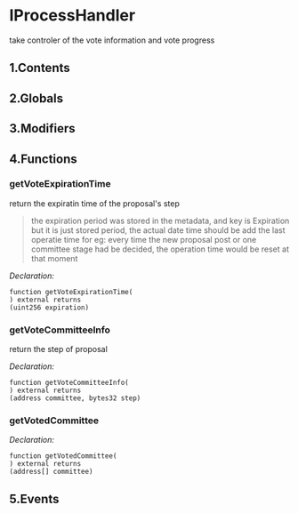 # IProcessHandler


take controler of the vote information and vote progress


## 1.Contents
<!-- START doctoc -->
<!-- END doctoc -->

## 2.Globals

## 3.Modifiers

## 4.Functions

### getVoteExpirationTime
return the expiratin time of the proposal's step

> the expiration period was stored in the metadata, and key is Expiration
but it is just stored period, the actual date time should be add the last operatie time
for eg: every time the new proposal post or one committee stage had be decided, the operation time would be reset at that moment

*Declaration:*
```solidity
function getVoteExpirationTime(
) external returns
(uint256 expiration)
```




### getVoteCommitteeInfo
return the step of proposal


*Declaration:*
```solidity
function getVoteCommitteeInfo(
) external returns
(address committee, bytes32 step)
```




### getVotedCommittee



*Declaration:*
```solidity
function getVotedCommittee(
) external returns
(address[] committee)
```




## 5.Events
